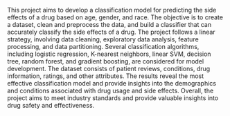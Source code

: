 This project aims to develop a classification model for predicting the side effects of a drug based on age, gender, and race. The objective is to create a dataset, clean and preprocess the data, and build a classifier that can accurately classify the side effects of a drug. The project follows a linear strategy, involving data cleaning, exploratory data analysis, feature processing, and data partitioning. Several classification algorithms, including logistic regression, K-nearest neighbors, linear SVM, decision tree, random forest, and gradient boosting, are considered for model development. The dataset consists of patient reviews, conditions, drug information, ratings, and other attributes. The results reveal the most effective classification model and provide insights into the demographics and conditions associated with drug usage and side effects. Overall, the project aims to meet industry standards and provide valuable insights into drug safety and effectiveness.
